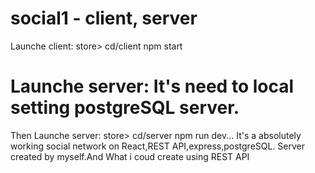 # social1 - client, server
 Launche client: store> cd/client  npm start
# Launche server: It's  need to local setting  postgreSQL server.
Then Launche server: store> cd/server npm run dev...
It's a absolutely working social network on React,REST API,express,postgreSQL. Server created by myself.And What i coud create using REST API
